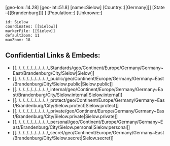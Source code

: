 ﻿---
location: [51.8,14.28]
mapzoom: [7,12] 
mapmarker: city 
type: City
tags:
- geo/City


SpocWebEntityId: 34252
isDeleted: false
confidential: public

---
[geo-lon::14.28]
[geo-lat::51.8]
[name::Sielow]
[Country::[[Germany]]]
[State ::[[Brandenburg]]] ]
[Population::]
[Unknown::]


```leaflet
id: Sielow
coordinates: [[Sielow]]
markerFile: [[Sielow]]
defaultZoom: 11 
maxZoom: 18
```


## Confidential Links & Embeds: 
- [[../../../../../../../../_Standards/geo/Continent/Europe/Germany/Germany~East/Brandenburg/City/Sielow|Sielow]] 
- [[../../../../../../../../_public/geo/Continent/Europe/Germany/Germany~East/Brandenburg/City/Sielow.public|Sielow.public]] 
- [[../../../../../../../../_internal/geo/Continent/Europe/Germany/Germany~East/Brandenburg/City/Sielow.internal|Sielow.internal]] 
- [[../../../../../../../../_protect/geo/Continent/Europe/Germany/Germany~East/Brandenburg/City/Sielow.protect|Sielow.protect]] 
- [[../../../../../../../../_private/geo/Continent/Europe/Germany/Germany~East/Brandenburg/City/Sielow.private|Sielow.private]] 
- [[../../../../../../../../_personal/geo/Continent/Europe/Germany/Germany~East/Brandenburg/City/Sielow.personal|Sielow.personal]] 
- [[../../../../../../../../_secret/geo/Continent/Europe/Germany/Germany~East/Brandenburg/City/Sielow.secret|Sielow.secret]] 
